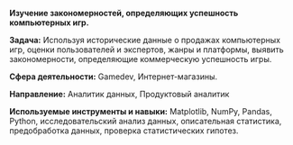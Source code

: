 **Изучение закономерностей, определяющих успешность компьютерных игр.**

**Задача:** Используя исторические данные о продажах компьютерных игр, оценки пользователей и экспертов, жанры и платформы, выявить закономерности, определяющие коммерческую успешность игры.

**Сфера деятельности:** Gamedev, Интернет-магазины.

**Направление:** Аналитик данных, Продуктовый аналитик

**Используемые инструменты и навыки:** Matplotlib, NumPy, Pandas, Python, исследовательский анализ данных, описательная статистика, предобработка данных, проверка статистических гипотез.
